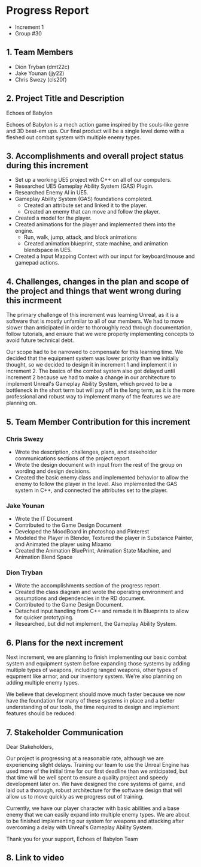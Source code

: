 # Progress Report
- Increment 1
- Group #30

## 1. Team Members
- Dion Tryban (dmt22c)
- Jake Younan (jjy22)
- Chris Swezy (cls20f)

## 2. Project Title and Description
Echoes of Babylon

Echoes of Babylon is a mech action game inspired by the souls-like genre and 3D beat-em ups. Our final product will be a single level demo with a fleshed out combat system with multiple enemy types.

## 3. Accomplishments and overall project status during this increment
<!-- Describe in detail what was accomplished during this increment and where your project stands overall compared to the initial scope and functionality proposed. -->

- Set up a working UE5 project with C++ on all of our computers.
- Researched UE5 Gameplay Ability System (GAS) Plugin.
- Researched Enemy AI in UE5.
- Gameplay Ability System (GAS) foundations completed.
    - Created an attribute set and linked it to the player.
    - Created an enemy that can move and follow the player.
- Created a model for the player.
- Created animations for the player and implemented them into the engine.
    - Run, walk, jump, attack, and block animations
    - Created animation blueprint, state machine, and animation blendspace in UE5.
- Created a Input Mapping Context with our input for keyboard/mouse and gamepad actions.

## 4. Challenges, changes in the plan and scope of the project and things that went wrong during this incrmeent
<!-- Please describe here in detail: 

- anything that was challenging during this increment and how you dealt with the challenges 

- any changes that occurred in the initial plan you had for the project or its scope. Describe the reasons for the changes.  

- anything that went wrong during this increment -->

The primary challenge of this increment was learning Unreal, as it is a software that is mostly unfamilar to all of our members. We had to move slower than anticipated in order to thoroughly read through documentation, follow tutorials, and ensure that we were properly implementing concepts to avoid future technical debt.

Our scope had to be narrowed to compensate for this learning time. We decided that the equipment system was lower priority than we initially thought, so we decided to design it in increment 1 and implement it in increment 2. The basics of the combat system also got delayed until increment 2 because we had to make a change in our architecture to implement Unreal's Gameplay Ability System, which proved to be a bottleneck in the short term but will pay off in the long term, as it is the more professional and robust way to implement many of the features we are planning on.

## 5. Team Member Contribution for this increment
<!-- Please list each individual member and their contributions to each of the deliverables in this increment (be as detailed as possible). In other words, describe the contribution of each team member to: 

    the progress report, including the sections they wrote or contributed to 

    the requirements and design document, including the sections they wrote or contributed to 

    the implementation and testing document, including the sections they wrote or contributed to 

    the source code (be detailed about which parts of the system each team member contributed to and how) 

    the video or presentation -->
### Chris Swezy
- Wrote the description, challenges, plans, and stakeholder communications sections of the project report.
- Wrote the design document with input from the rest of the group on wording and design decisions.
- Created the basic enemy class and implemented behavior to allow the enemy to follow the player in the level. Also implemented the GAS system in C++, and connected the attributes set to the player.

### Jake Younan
- Wrote the IT Document
- Contributed to the Game Design Document
- Developed the MoodBoard in photoshop and Pinterest
- Modeled the Player in Blender, Textured the player in Substance Painter, and Animated the player using Mixamo
- Created the Animation BluePrint, Animation State Machine, and Animation Blend Space

### Dion Tryban
- Wrote the accomplishments section of the progress report.
- Created the class diagram and wrote the operating environment and assumptions and dependencies in the RD document.
- Contributed to the Game Design Document.
- Detached input handling from C++ and remade it in Blueprints to allow for quicker prototyping.
- Researched, but did not implement, the Gameplay Ability System.

## 6. Plans for the next increment
<!-- If this report if for the first or second increment, describe what are you planning to achieve in the next increment. -->
Next increment, we are planning to finish implementing our basic combat system and equipment system before expanding those systems by adding multiple types of weapons, including ranged weapons, other types of equpment like armor, and our inventory system. We're also planning on adding multiple enemy types.

We believe that development should move much faster because we now have the foundation for many of these systems in place and a better understanding of our tools, the time required to design and implement features should be reduced.

## 7. Stakeholder Communication
<!-- Draft an email communication to the stakeholders of the project succinctly communicating progress and current project status. The email should be intended for a non-technical audience that is expertly aware of the domain your application is designed for. You may not “break the fourth wall” or otherwise refer to the course in the email, instead, you should think about how setbacks or issues you encounter may reflect setbacks that happen in the larger context of production software development and explain them as such. The email should not exceed 500 words. -->
Dear Stakeholders,

Our project is progressing at a reasonable rate, although we are experiencing slight delays. Training our team to use the Unreal Engine has used more of the initial time for our first deadline than we anticipated, but that time will be well spent to ensure a quality project and speedy development later on. We have designed the core systems of game, and laid out a thorough, robust architecture for the software design that will allow us to move quickly as we progress out of training.

Currently, we have our player character with basic abilities and a base enemy that we can easily expand into multiple enemy types. We are about to be finished implementing our system for weapons and attacking after overcoming a delay with Unreal's Gameplay Ability System.

Thank you for your support,
Echoes of Babylon Team

## 8. Link to video
